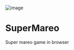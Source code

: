 ![image](https://github.com/ALEX5402/SuperMareo/assets/76860596/7c6669e1-9b4c-4f3f-9e74-24f6ff75ae7d)
# SuperMareo
 Super mareo game in browser
